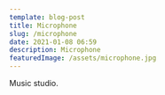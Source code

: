 ```yaml
---
template: blog-post
title: Microphone
slug: /microphone
date: 2021-01-08 06:59
description: Microphone
featuredImage: /assets/microphone.jpg
---
```

Music studio.